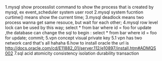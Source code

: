 1.mysql show processlist command to show the process that is created by mysql, ex event_scheduler system user root
2.mysql system fucntion curtime() means show the current time;
3.mysql deadlock means two process wanna get same resouce, but wait for each other;
4.mysql row level lock can be used by this way; select * from bar where id = foo for update ,the database can change the sql to begin : select * from bar where id = foo for update; commit;
5.vpn concept visual private key
5.1 vpn has two network card that's all hahaha
6.how to install oracle the url is http://docs.oracle.com/cd/E11882_01/server.112/e10897/install.htm#ADMQS002
7.sql acid atomicity consistency isolation durability transaction


